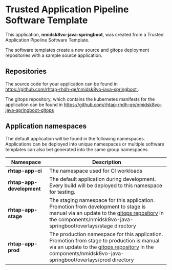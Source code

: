 # Trusted Application Pipeline Software Template

This application, **nmidsk8vo-java-springboot**, was created from a Trusted Application Pipeline Software Template.

The software templates create a new source and gitops deployment repositories with a sample source application. 

## Repositories

The source code for your application can be found in [https://github.com/rhtap-rhdh-qe/nmidsk8vo-java-springboot ](https://github.com/rhtap-rhdh-qe/nmidsk8vo-java-springboot ).
 
The gitops repository, which contains the kubernetes manifests for the application can be found in 
[https://github.com/rhtap-rhdh-qe/nmidsk8vo-java-springboot-gitops ](https://github.com/rhtap-rhdh-qe/nmidsk8vo-java-springboot-gitops ) 

## Application namespaces 

The default application will be found in the following namespaces. Applications can be deployed into unique namespaces or multiple software templates can also bet generated into the same group namespaces.  

|  Namespace   |  Description   |  
| -------- | -------- |
| **rhtap-app-ci** | The namespace used for CI workloads |
| **rhtap-app-development** | The default application during development. Every build will be deployed to this namespace for testing. |
| **rhtap-app-stage** | The staging namespace for this application. Promotion from development to stage is manual via an update to the [gitops repository](https://github.com/rhtap-rhdh-qe/nmidsk8vo-java-springboot-gitops ) in the components/nmidsk8vo-java-springboot/overlays/stage directory |
| **rhtap-app-prod** | The production namespace for this application. Promotion from stage to production is manual via an update to the [gitops repository](https://github.com/rhtap-rhdh-qe/nmidsk8vo-java-springboot-gitops ) in the components/nmidsk8vo-java-springboot/overlays/prod directory |